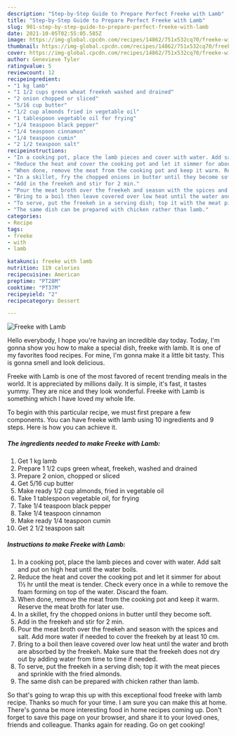 ```yaml
---
description: "Step-by-Step Guide to Prepare Perfect Freeke with Lamb"
title: "Step-by-Step Guide to Prepare Perfect Freeke with Lamb"
slug: 901-step-by-step-guide-to-prepare-perfect-freeke-with-lamb
date: 2021-10-05T02:55:05.585Z
image: https://img-global.cpcdn.com/recipes/14862/751x532cq70/freeke-with-lamb-recipe-main-photo.jpg
thumbnail: https://img-global.cpcdn.com/recipes/14862/751x532cq70/freeke-with-lamb-recipe-main-photo.jpg
cover: https://img-global.cpcdn.com/recipes/14862/751x532cq70/freeke-with-lamb-recipe-main-photo.jpg
author: Genevieve Tyler
ratingvalue: 5
reviewcount: 12
recipeingredient:
- "1 kg lamb"
- "1 1/2 cups green wheat freekeh washed and drained"
- "2 onion chopped or sliced"
- "5/16 cup butter"
- "1/2 cup almonds fried in vegetable oil"
- "1 tablespoon vegetable oil for frying"
- "1/4 teaspoon black pepper"
- "1/4 teaspoon cinnamon"
- "1/4 teaspoon cumin"
- "2 1/2 teaspoon salt"
recipeinstructions:
- "In a cooking pot, place the lamb pieces and cover with water. Add salt and put on high heat until the water boils."
- "Reduce the heat and cover the cooking pot and let it simmer for about 1½ hr until the meat is tender. Check every once in a while to remove the foam forming on top of the water. Discard the foam."
- "When done, remove the meat from the cooking pot and keep it warm. Reserve the meat broth for later use."
- "In a skillet, fry the chopped onions in butter until they become soft."
- "Add in the freekeh and stir for 2 min."
- "Pour the meat broth over the freekeh and season with the spices and salt. Add more water if needed to cover the freekeh by at least 10 cm."
- "Bring to a boil then leave covered over low heat until the water and broth are absorbed by the freekeh. Make sure that the freekeh does not dry out by adding water from time to time if needed."
- "To serve, put the freekeh in a serving dish; top it with the meat pieces and sprinkle with the fried almonds."
- "The same dish can be prepared with chicken rather than lamb."
categories:
- Recipe
tags:
- freeke
- with
- lamb

katakunci: freeke with lamb 
nutrition: 119 calories
recipecuisine: American
preptime: "PT28M"
cooktime: "PT37M"
recipeyield: "2"
recipecategory: Dessert

---
```



![Freeke with Lamb](https://img-global.cpcdn.com/recipes/14862/751x532cq70/freeke-with-lamb-recipe-main-photo.jpg)

Hello everybody, I hope you're having an incredible day today. Today, I'm gonna show you how to make a special dish, freeke with lamb. It is one of my favorites food recipes. For mine, I'm gonna make it a little bit tasty. This is gonna smell and look delicious.



Freeke with Lamb is one of the most favored of recent trending meals in the world. It is appreciated by millions daily. It is simple, it's fast, it tastes yummy. They are nice and they look wonderful. Freeke with Lamb is something which I have loved my whole life.


To begin with this particular recipe, we must first prepare a few components. You can have freeke with lamb using 10 ingredients and 9 steps. Here is how you can achieve it.

<!--inarticleads1-->

##### The ingredients needed to make Freeke with Lamb:

1. Get 1 kg lamb
1. Prepare 1 1/2 cups green wheat, freekeh, washed and drained
1. Prepare 2 onion, chopped or sliced
1. Get 5/16 cup butter
1. Make ready 1/2 cup almonds, fried in vegetable oil
1. Take 1 tablespoon vegetable oil, for frying
1. Take 1/4 teaspoon black pepper
1. Take 1/4 teaspoon cinnamon
1. Make ready 1/4 teaspoon cumin
1. Get 2 1/2 teaspoon salt




<!--inarticleads2-->

##### Instructions to make Freeke with Lamb:

1. In a cooking pot, place the lamb pieces and cover with water. Add salt and put on high heat until the water boils.
1. Reduce the heat and cover the cooking pot and let it simmer for about 1½ hr until the meat is tender. Check every once in a while to remove the foam forming on top of the water. Discard the foam.
1. When done, remove the meat from the cooking pot and keep it warm. Reserve the meat broth for later use.
1. In a skillet, fry the chopped onions in butter until they become soft.
1. Add in the freekeh and stir for 2 min.
1. Pour the meat broth over the freekeh and season with the spices and salt. Add more water if needed to cover the freekeh by at least 10 cm.
1. Bring to a boil then leave covered over low heat until the water and broth are absorbed by the freekeh. Make sure that the freekeh does not dry out by adding water from time to time if needed.
1. To serve, put the freekeh in a serving dish; top it with the meat pieces and sprinkle with the fried almonds.
1. The same dish can be prepared with chicken rather than lamb.




So that's going to wrap this up with this exceptional food freeke with lamb recipe. Thanks so much for your time. I am sure you can make this at home. There's gonna be more interesting food in home recipes coming up. Don't forget to save this page on your browser, and share it to your loved ones, friends and colleague. Thanks again for reading. Go on get cooking!
